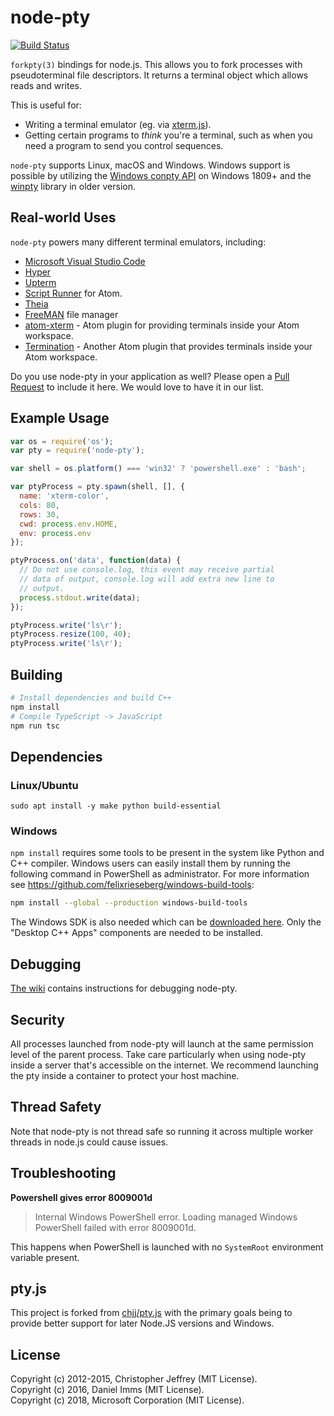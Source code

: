 # node-pty

[![Build Status](https://dev.azure.com/vscode/node-pty/_apis/build/status/Microsoft.node-pty)](https://dev.azure.com/vscode/node-pty/_apis/build/status/Microsoft.node-pty?branchName=master)

`forkpty(3)` bindings for node.js. This allows you to fork processes with pseudoterminal file descriptors. It returns a terminal object which allows reads and writes.

This is useful for:

- Writing a terminal emulator (eg. via [xterm.js](https://github.com/sourcelair/xterm.js)).
- Getting certain programs to *think* you're a terminal, such as when you need a program to send you control sequences.

`node-pty` supports Linux, macOS and Windows. Windows support is possible by utilizing the [Windows conpty API](https://blogs.msdn.microsoft.com/commandline/2018/08/02/windows-command-line-introducing-the-windows-pseudo-console-conpty/) on Windows 1809+ and the [winpty](https://github.com/rprichard/winpty) library in older version.

## Real-world Uses

`node-pty` powers many different terminal emulators, including:

- [Microsoft Visual Studio Code](https://code.visualstudio.com)
- [Hyper](https://hyper.is/)
- [Upterm](https://github.com/railsware/upterm)
- [Script Runner](https://github.com/ioquatix/script-runner) for Atom.
- [Theia](https://github.com/theia-ide/theia)
- [FreeMAN](https://github.com/matthew-matvei/freeman) file manager
- [atom-xterm](https://atom.io/packages/atom-xterm) - Atom plugin for providing terminals inside your Atom workspace.
- [Termination](https://atom.io/packages/termination) - Another Atom plugin that provides terminals inside your Atom workspace.

Do you use node-pty in your application as well? Please open a [Pull Request](https://github.com/Tyriar/node-pty/pulls) to include it here. We would love to have it in our list.

## Example Usage

```js
var os = require('os');
var pty = require('node-pty');

var shell = os.platform() === 'win32' ? 'powershell.exe' : 'bash';

var ptyProcess = pty.spawn(shell, [], {
  name: 'xterm-color',
  cols: 80,
  rows: 30,
  cwd: process.env.HOME,
  env: process.env
});

ptyProcess.on('data', function(data) {
  // Do not use console.log, this event may receive partial
  // data of output, console.log will add extra new line to
  // output.
  process.stdout.write(data);
});

ptyProcess.write('ls\r');
ptyProcess.resize(100, 40);
ptyProcess.write('ls\r');
```

## Building

```bash
# Install dependencies and build C++
npm install
# Compile TypeScript -> JavaScript
npm run tsc
```

## Dependencies

### Linux/Ubuntu

```
sudo apt install -y make python build-essential
```

### Windows

`npm install` requires some tools to be present in the system like Python and C++ compiler. Windows users can easily install them by running the following command in PowerShell as administrator. For more information see https://github.com/felixrieseberg/windows-build-tools:

```sh
npm install --global --production windows-build-tools
```

The Windows SDK is also needed which can be [downloaded here](https://developer.microsoft.com/en-us/windows/downloads/windows-10-sdk). Only the "Desktop C++ Apps" components are needed to be installed.

## Debugging

[The wiki](https://github.com/Microsoft/node-pty/wiki/Debugging) contains instructions for debugging node-pty.

## Security

All processes launched from node-pty will launch at the same permission level of the parent process. Take care particularly when using node-pty inside a server that's accessible on the internet. We recommend launching the pty inside a container to protect your host machine.

## Thread Safety

Note that node-pty is not thread safe so running it across multiple worker threads in node.js could cause issues.

## Troubleshooting

**Powershell gives error 8009001d**

> Internal Windows PowerShell error.  Loading managed Windows PowerShell failed with error 8009001d.

This happens when PowerShell is launched with no `SystemRoot` environment variable present.

## pty.js

This project is forked from [chjj/pty.js](https://github.com/chjj/pty.js) with the primary goals being to provide better support for later Node.JS versions and Windows.

## License

Copyright (c) 2012-2015, Christopher Jeffrey (MIT License).<br>
Copyright (c) 2016, Daniel Imms (MIT License).<br>
Copyright (c) 2018, Microsoft Corporation (MIT License).
